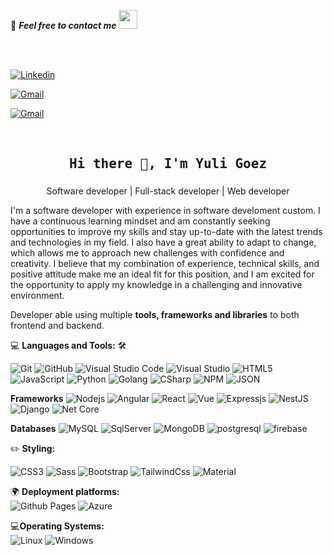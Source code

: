 
<!--

  

## Complete list of github markdown emoji markup

  
  
  

https://gist.github.com/rxaviers/7360908

  
  
  

## Icons

  
  
  

https://simpleicons.org/

  

-->

  

💬 **_Feel free to contact me_** <img  src="https://media.giphy.com/media/WUlplcMpOCEmTGBtBW/giphy.gif"  width="30">

  

<br>

  

<br>

  

[![Linkedin](https://img.shields.io/badge/LinkedIn-Yuli%20Goez-blue?logo=Linkedin&logoColor=blue&labelColor=black)](https://www.linkedin.com/in/yuligoez-desarrollo-de-software/)

  

[![Gmail](https://img.shields.io/badge/Gmail-yuligoez98@hotmail.com-red?logo=Gmail&logoColor=red&labelColor=black)](mailto:yuligoez98@hotmail.com)

  

[![Gmail](https://img.shields.io/badge/Gmail-yagoez3@misena.edu.co-red?logo=Gmail&logoColor=red&labelColor=black)](mailto:yagoez3@misena.edu.co)

  

<br>

  

<h2  align='center'><samp><strong>Hi there 👋, I'm Yuli Goez</strong></samp></h2>

  

<h3  align='center'><strong></strong></h3>

  

<p  align='center'>Software developer | Full-stack developer | Web developer</p>

  

<p  align='left'>

  

I'm a software developer with experience in software develoment custom. I have a continuous learning mindset and am constantly seeking opportunities to improve my skills and stay up-to-date with the latest trends and technologies in my field. I also have a great ability to adapt to change, which allows me to approach new challenges with confidence and creativity. I believe that my combination of experience, technical skills, and positive attitude make me an ideal fit for this position, and I am excited for the opportunity to apply my knowledge in a challenging and innovative environment.

  

</p>

  

Developer able using multiple **tools, frameworks and libraries** to both frontend and backend.

  

💻 **Languages and Tools:** 🛠️<br>

![Git](https://img.shields.io/badge/-Git-000000?style=flat&logo=git&logoColor=F05032&labelColor=ffffff)
![GitHub](https://img.shields.io/badge/-GitHub-000000?style=flat&logo=github&logoColor=000000&labelColor=ffffff)
![Visual Studio Code](https://img.shields.io/badge/-VSCode-000000?style=flat&logo=visual-studio-code&labelColor=007ACC)
![Visual Studio](https://img.shields.io/badge/-VisualStudio-000000?style=flat&logo=visual-studio&labelColor=007ACC)
![HTML5](https://img.shields.io/badge/-HTML5-000000?style=flat&logo=html5&logoColor=ffffff&labelColor=E34F26)
![JavaScript](https://img.shields.io/badge/-Javascript-000000?style=flat&logo=javascript)
![Python](https://img.shields.io/badge/-Python-000000?style=flat&logo=python&logoColor=0014C1&labelColor=FFF000)
![Golang](https://img.shields.io/badge/-Golang-000000?style=flat&logo=Go&logoColor=000000&labelColor=ffffff)
![CSharp](https://img.shields.io/badge/-C%23-000000?style=flat&logo=c-sharp&logoColor=ffffff)
![NPM](https://img.shields.io/badge/-npm-000000?style=flat&logo=npm&labelColor=ffffff)
![JSON](https://img.shields.io/badge/-JSON-000000?style=flat&logo=JSON&logoColor=000000&labelColor=ffffff)

  

**Frameworks**
![Nodejs](https://img.shields.io/badge/-Nodejs-000000?style=flat&logo=Node.js)
![Angular](https://img.shields.io/badge/-Angular-000000?style=flat&logo=angular)
![React](https://img.shields.io/badge/-React-000000?style=flat&logo=react)
![Vue](https://img.shields.io/badge/-Vue-000000?style=flat&logo=vue.js)
![Expressjs](https://img.shields.io/badge/-Express-000000?style=flat&logo=express)
![NestJS](https://img.shields.io/badge/-NestJS-000000?style=flat&logo=NestJS)
![Django](https://img.shields.io/badge/-Django-000000?style=flat&logo=django)
![Net Core](https://img.shields.io/badge/-.NetCore-000000?style=flat&logo=.net)

  

**Databases**
![MySQL](https://img.shields.io/badge/-MySQL-000000?style=flat&logo=mysql&labelColor=ffffff)
![SqlServer](https://img.shields.io/badge/-SqlServer-000000?style=flat&logo=MicrosoftSQLServer)
![MongoDB](https://img.shields.io/badge/-MongoDB-000000?style=flat&logo=mongodb&labelColor=ffffff)
![postgresql](https://img.shields.io/badge/-postgresql-000000?style=flat&logo=postgresql&labelColor=ffffff)
![firebase](https://img.shields.io/badge/-Firebase-000000?style=flat&logo=firebase&labelColor=ffffff)

  

✏️ **Styling:**<br>

![CSS3](https://img.shields.io/badge/-CSS3-000000?style=flat&logo=css3&logoColor=ffffff&labelColor=1572B6)
![Sass](https://img.shields.io/badge/-Sass-000000?style=flat&logo=Sass&logoColor=fffff)
![Bootstrap](https://img.shields.io/badge/-Bootstrap-000000?style=flat&logo=bootstrap&logoColor=ffffff&labelColor=563D7C)
![TailwindCss](https://img.shields.io/badge/-TailwindCss-000000?style=flat&logo=TailwindCss&logoColor=fffff)
![Material](https://img.shields.io/badge/-MaterialDesing-000000?style=flat&logo=MaterialDesign&logoColor=fffff&labelColor=ffffff)

  

🌍 **Deployment platforms:**<br>
![Github Pages](https://img.shields.io/badge/-Github%20Pages-000000?style=flat&logo=github-pages) ![Azure](https://img.shields.io/badge/-Azure-000000?style=flat&logo=AzureDevops&labelColor=430098)
  

💻**Operating Systems:**<br>
![Linux](https://img.shields.io/badge/-Linux-000000?style=flat&logo=Linux&labelColor=00000)
![Windows](https://img.shields.io/badge/-Windows-000000?style=flat&logo=windows&logoColor=ffffff&labelColor=0078D6)

  

</br>
